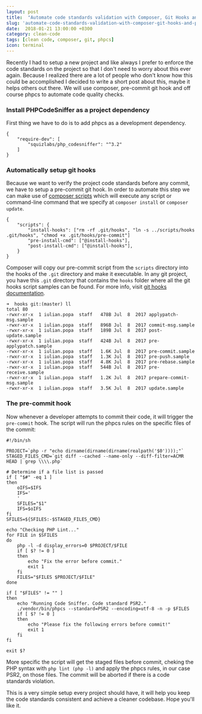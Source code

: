 ```yaml
---
layout: post
title:  "Automate code standards validation with Composer, Git Hooks and PHPCodeSniffer"
slug: 'automate-code-standards-validation-with-composer-git-hooks-and-phpcs'
date:  2018-01-21 13:00:00 +0300
category: clean-code
tags: [clean code, composer, git, phpcs]
icon: terminal
---
```


Recently I had to setup a new project and like always I prefer to enforce the code standards on the project so that I 
don't need to worry about this ever again. Because I realized there are a lot of people who don't know how this could
be accomplished I decided to write a short post about this, maybe it helps others out there. We will use composer, 
pre-commit git hook and off course phpcs to automate code quality checks.

### Install PHPCodeSniffer as a project dependency

First thing we have to do is to add phpcs as a development dependency.

```
{
    "require-dev": [
        "squizlabs/php_codesniffer": "^3.2"
    ]
}
```

### Automatically setup git hooks

Because we want to verify the project code standards before any commit, we have to setup a pre-commit git hook. In 
order to automate this step we can make use of [composer scripts](https://getcomposer.org/doc/articles/scripts.md) 
which will execute any script or command-line command that we specify at `composer install` or `composer update`.

```
{
    "scripts": {
        "install-hooks": ["rm -rf .git/hooks", "ln -s ../scripts/hooks .git/hooks", "chmod +x .git/hooks/pre-commit"]
        "pre-install-cmd": ["@install-hooks"],
        "post-install-cmd": ["@install-hooks"],
    }
}
```

Composer will copy our pre-commit script from the `scripts` directory into the hooks of the `.git` directory and make it
executable. In any git project, you have this `.git` directory that contains the `hooks` folder where all the git 
hooks script samples can be found. For more info, visit 
[git hooks documentation](https://git-scm.com/book/en/v2/Customizing-Git-Git-Hooks).

```
➜  hooks git:(master) ll
total 80
-rwxr-xr-x  1 iulian.popa  staff   478B Jul  8  2017 applypatch-msg.sample
-rwxr-xr-x  1 iulian.popa  staff   896B Jul  8  2017 commit-msg.sample
-rwxr-xr-x  1 iulian.popa  staff   189B Jul  8  2017 post-update.sample
-rwxr-xr-x  1 iulian.popa  staff   424B Jul  8  2017 pre-applypatch.sample
-rwxr-xr-x  1 iulian.popa  staff   1.6K Jul  8  2017 pre-commit.sample
-rwxr-xr-x  1 iulian.popa  staff   1.3K Jul  8  2017 pre-push.sample
-rwxr-xr-x  1 iulian.popa  staff   4.8K Jul  8  2017 pre-rebase.sample
-rwxr-xr-x  1 iulian.popa  staff   544B Jul  8  2017 pre-receive.sample
-rwxr-xr-x  1 iulian.popa  staff   1.2K Jul  8  2017 prepare-commit-msg.sample
-rwxr-xr-x  1 iulian.popa  staff   3.5K Jul  8  2017 update.sample

```

### The pre-commit hook

Now whenever a developer attempts to commit their code, it will trigger the `pre-commit` hook. The script will run the 
phpcs rules on the specific files of the commit:

```
#!/bin/sh

PROJECT=`php -r "echo dirname(dirname(dirname(realpath('$0'))));"`
STAGED_FILES_CMD=`git diff --cached --name-only --diff-filter=ACMR HEAD | grep \\\\.php`

# Determine if a file list is passed
if [ "$#" -eq 1 ]
then
    oIFS=$IFS
    IFS='
    '
    SFILES="$1"
    IFS=$oIFS
fi
SFILES=${SFILES:-$STAGED_FILES_CMD}

echo "Checking PHP Lint..."
for FILE in $SFILES
do
    php -l -d display_errors=0 $PROJECT/$FILE
    if [ $? != 0 ]
    then
        echo "Fix the error before commit."
        exit 1
    fi
    FILES="$FILES $PROJECT/$FILE"
done

if [ "$FILES" != "" ]
then
    echo "Running Code Sniffer. Code standard PSR2."
    ./vendor/bin/phpcs --standard=PSR2 --encoding=utf-8 -n -p $FILES
    if [ $? != 0 ]
    then
        echo "Please fix the following errors before commit!"
        exit 1
    fi
fi

exit $?
```

More specific the script will get the staged files before commit, cheking the PHP syntax with `php lint (php -l)` and 
apply the phpcs rules, in our case PSR2, on those files. The commit will be aborted if there is a code standards 
violation.

This is a very simple setup every project should have, it will help you keep the code standards consistent and 
achieve a cleaner codebase. Hope you'll like it.









